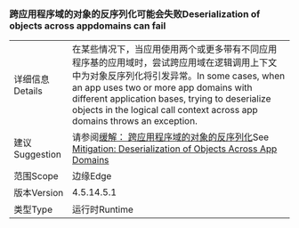 ### <a name="deserialization-of-objects-across-appdomains-can-fail"></a><span data-ttu-id="7f853-101">跨应用程序域的对象的反序列化可能会失败</span><span class="sxs-lookup"><span data-stu-id="7f853-101">Deserialization of objects across appdomains can fail</span></span>

|   |   |
|---|---|
|<span data-ttu-id="7f853-102">详细信息</span><span class="sxs-lookup"><span data-stu-id="7f853-102">Details</span></span>|<span data-ttu-id="7f853-103">在某些情况下，当应用使用两个或更多带有不同应用程序基的应用域时，尝试跨应用域在逻辑调用上下文中为对象反序列化将引发异常。</span><span class="sxs-lookup"><span data-stu-id="7f853-103">In some cases, when an app uses two or more app domains with different application bases, trying to deserialize objects in the logical call context across app domains throws an exception.</span></span>|
|<span data-ttu-id="7f853-104">建议</span><span class="sxs-lookup"><span data-stu-id="7f853-104">Suggestion</span></span>|<span data-ttu-id="7f853-105">请参阅[缓解： 跨应用程序域的对象的反序列化](~/docs/framework/migration-guide/mitigation-deserialization-of-objects-across-app-domains.md)</span><span class="sxs-lookup"><span data-stu-id="7f853-105">See [Mitigation: Deserialization of Objects Across App Domains](~/docs/framework/migration-guide/mitigation-deserialization-of-objects-across-app-domains.md)</span></span>|
|<span data-ttu-id="7f853-106">范围</span><span class="sxs-lookup"><span data-stu-id="7f853-106">Scope</span></span>|<span data-ttu-id="7f853-107">边缘</span><span class="sxs-lookup"><span data-stu-id="7f853-107">Edge</span></span>|
|<span data-ttu-id="7f853-108">版本</span><span class="sxs-lookup"><span data-stu-id="7f853-108">Version</span></span>|<span data-ttu-id="7f853-109">4.5.1</span><span class="sxs-lookup"><span data-stu-id="7f853-109">4.5.1</span></span>|
|<span data-ttu-id="7f853-110">类型</span><span class="sxs-lookup"><span data-stu-id="7f853-110">Type</span></span>|<span data-ttu-id="7f853-111">运行时</span><span class="sxs-lookup"><span data-stu-id="7f853-111">Runtime</span></span>|

